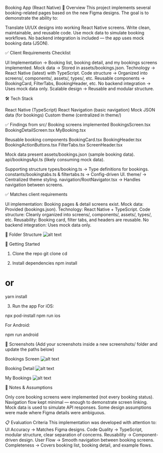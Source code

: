 Booking App (React Native)
📌 Overview
This project implements several booking-related pages based on the new Figma designs. The goal is to demonstrate the ability to:


Translate UI/UX designs into working React Native screens.
Write clean, maintainable, and reusable code.
Use mock data to simulate booking workflows.
No backend integration is included — the app uses mock booking data (JSON).


✅ Client Requirements Checklist

 UI Implementation → Booking list, booking detail, and my bookings screens implemented.
 Mock data → Stored in assets/bookings.json.
 Technology → React Native (latest) with TypeScript.
 Code structure → Organized into screens/, components/, assets/, types/, etc.
 Reusable components → BookingCard, FilterTabs, BookingHeader, etc.
 No backend integration → Uses mock data only.
 Scalable design → Reusable and modular structure.



🛠 Tech Stack

React Native (TypeScript)
React Navigation (basic navigation)
Mock JSON data (for bookings)
Custom theme (centralized in theme/)


✅ Findings from src/
Booking screens implemented
BookingsScreen.tsx
BookingDetailScreen.tsx
MyBooking.tsx

Reusable booking components
BookingCard.tsx
BookingHeader.tsx
BookingActionButtons.tsx
FilterTabs.tsx
ScreenHeader.tsx

Mock data present
assets/bookings.json (sample booking data).
api/bookingsApi.ts (likely consuming mock data).

Supporting structure
types/booking.ts → Type definitions for bookings.
constants/bookingtabs.ts & filtertabs.ts → Config-driven UI.
theme/ → Centralized theme styling.
navigation/RootNavigator.tsx → Handles navigation between screens.

✅ Matches client requirements

UI implementation: Booking pages & detail screens exist.
Mock data: Provided (bookings.json).
Technology: React Native + TypeScript.
Code structure: Cleanly organized into screens/, components/, assets/, types/, etc.
Reusability: Booking card, filter tabs, and headers are reusable.
No backend integration: Uses mock data only.


📂 Folder Structure
![alt text](image.png)


🚀 Getting Started
1. Clone the repo
git clone <your-repo-url>
cd <project-folder>

2. Install dependencies
npm install
# or
yarn install

3. Run the app
For iOS:

npx pod-install
npm run ios

For Android:

npm run android


📱 Screenshots
(Add your screenshots inside a new screenshots/ folder and update the paths below)

Bookings Screen
![alt text](Avaialblebooking.png)

Booking Detail
![alt text](bookingDetails.png)

My Bookings
![alt text](Mybooking.png)

🔑 Notes & Assumptions

Only core booking screens were implemented (not every booking status).
Navigation flow kept minimal — enough to demonstrate screen linking.
Mock data is used to simulate API responses.
Some design assumptions were made where Figma details were ambiguous.

📋 Evaluation Criteria
This implementation was developed with attention to:
UI Accuracy → Matches Figma designs.
Code Quality → TypeScript, modular structure, clear separation of concerns.
Reusability → Component-driven design.
User Flow → Smooth navigation between booking screens.
Completeness → Covers booking list, booking detail, and example flows.